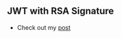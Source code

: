 ## JWT with RSA Signature 

- Check out my [post](https://dev.to/tayfunakgc/jwt-with-rsa-signature-1jd)
